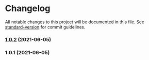 # Changelog

All notable changes to this project will be documented in this file. See [standard-version](https://github.com/conventional-changelog/standard-version) for commit guidelines.

### [1.0.2](https://github.com/pedromdev/api-busca-registros/compare/v1.0.1...v1.0.2) (2021-06-05)

### 1.0.1 (2021-06-05)
